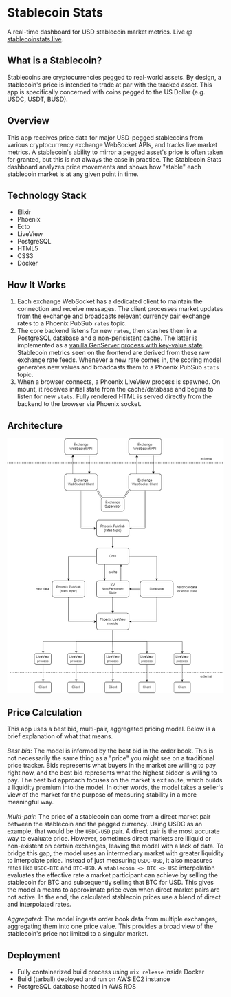 # Stablecoin Stats

A real-time dashboard for USD stablecoin market metrics. Live @ [stablecoinstats.live](stablecoinstats.live).

## What is a Stablecoin?

Stablecoins are cryptocurrencies pegged to real-world assets. By design, a stablecoin's price is intended to trade at par with the tracked asset. This app is specifically concerned with coins pegged to the US Dollar (e.g. USDC, USDT, BUSD).

## Overview

This app receives price data for major USD-pegged stablecoins from various cryptocurrency exchange WebSocket APIs, and tracks live market metrics. A stablecoin's ability to mirror a pegged asset's price is often taken for granted, but this is not always the case in practice. The Stablecoin Stats dashboard analyzes price movements and shows how "stable" each stablecoin market is at any given point in time.

## Technology Stack

- Elixir
- Phoenix
- Ecto
- LiveView
- PostgreSQL
- HTML5
- CSS3
- Docker

## How It Works

1. Each exchange WebSocket has a dedicated client to maintain the connection and receive messages. The client processes market updates from the exchange and broadcasts relevant currency pair exchange rates to a Phoenix PubSub `rates` topic.
2. The core backend listens for new `rates`, then stashes them in a PostgreSQL database and a non-perisistent cache. The latter is implemented as a [vanilla GenServer process with key-value state](https://gist.github.com/oklaiss/8b70f78e3f9f28fec34696ecbf328aeb). Stablecoin metrics seen on the frontend are derived from these raw exchange rate feeds. Whenever a new rate comes in, the scoring model generates new values and broadcasts them to a Phoenix PubSub `stats` topic.
3. When a browser connects, a Phoenix LiveView process is spawned. On mount, it receives initial state from the cache/database and begins to listen for new `stats`. Fully rendered HTML is served directly from the backend to the browser via Phoenix socket.

## Architecture

![Architecture](architecture.png)

## Price Calculation

This app uses a best bid, multi-pair, aggregated pricing model. Below is a brief explanation of what that means.<br><br>
_Best bid_: The model is informed by the best bid in the order book. This is not necessarily the same thing as a "price" you might see on a traditional price tracker. Bids represents what buyers in the market are willing to pay right now, and the best bid represents what the highest bidder is willing to pay. The best bid approach focuses on the market's exit route, which builds a liquidity premium into the model. In other words, the model takes a seller's view of the market for the purpose of measuring stability in a more meaningful way.<br><br>
_Multi-pair_: The price of a stablecoin can come from a direct market pair between the stablecoin and the pegged currency. Using USDC as an example, that would be the `USDC-USD` pair. A direct pair is the most accurate way to evaluate price. However, sometimes direct markets are illiquid or non-existent on certain exchanges, leaving the model with a lack of data. To bridge this gap, the model uses an intermediary market with greater liquidity to interpolate price. Instead of just measuring `USDC-USD`, it also measures rates like `USDC-BTC` and `BTC-USD`. A `stablecoin <> BTC <> USD` interpolation evaluates the effective rate a market participant can achieve by selling the stablecoin for BTC and subsequently selling that BTC for USD. This gives the model a means to approximate price even when direct market pairs are not active. In the end, the calculated stablecoin prices use a blend of direct and interpolated rates.<br><br>
_Aggregated_: The model ingests order book data from multiple exchanges, aggregating them into one price value. This provides a broad view of the stablecoin's price not limited to a singular market.

## Deployment

- Fully containerized build process using `mix release` inside Docker
- Build (tarball) deployed and run on AWS EC2 instance
- PostgreSQL database hosted in AWS RDS
